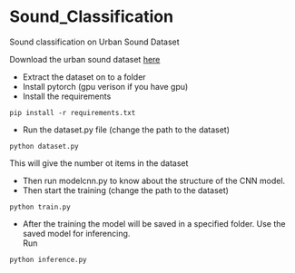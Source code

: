 # Sound_Classification
Sound classification on Urban Sound Dataset</b>

Download the urban sound dataset [here](https://urbansounddataset.weebly.com/urbansound8k.html) </br>
- Extract the dataset on to a folder </br>
- Install pytorch (gpu verison if you have gpu) </br>
- Install the requirements</br>
```
pip install -r requirements.txt
```

- Run the dataset.py file (change the path to the dataset)</br>
```
python dataset.py
```
This will give the number ot items in the dataset</br>

- Then run modelcnn.py to know about the structure of the CNN model.</br>
- Then start the training (change the path to the dataset)</br>
```
python train.py
```

- After the training the model will be saved in a specified folder. Use the saved model for inferencing. </br>
Run </br>
```
python inference.py
```
